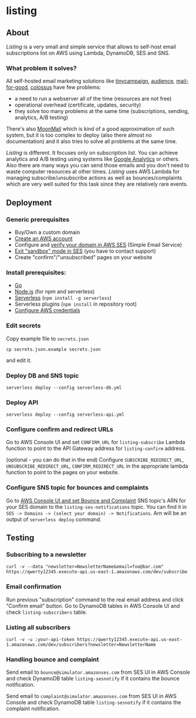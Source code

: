 # listing

## About

*Listing* is a very small and simple service that allows to self-host email subscriptions list on AWS using Lambda, DynamoDB, SES and SNS.

### What problem it solves?

All self-hosted email marketing solutions like [tinycampaign](https://github.com/parkerj/tinycampaign), [audience](https://github.com/aniftyco/audience), [mail-for-good](https://github.com/freeCodeCamp/mail-for-good), [colossus](https://github.com/vitorfs/colossus) have few problems:

*   a need to run a webserver all of the time (resources are not free)
*   operational overhead (certificate, updates, security)
*   they solve too many problems at the same time (subscriptions, sending, analytics, A/B testing)

There's also [MoonMail](https://github.com/MoonMail/MoonMail) which is kind of a good approximation of such system, but it is too complex to deploy (also there almost no documentation) and it also tries to solve all problems at the same time.

*Listing* is different. It focuses only on subscription list. You can achieve analytics and A/B testing using systems like [Google Analytics](https://google.com/analytics) or others. Also there are many ways you can send those emails and you don't need to waste computer resources at other times. *Listing* uses AWS Lambda for managing subscribe/unsubscribe actions as well as bounces/complaints which are very well suited for this task since they are relatively rare events.

## Deployment

### Generic prerequisites

*   Buy/Own a custom domain
*   [Create an AWS account](https://aws.amazon.com/premiumsupport/knowledge-center/create-and-activate-aws-account/)
*   Configure and [verify your domain in AWS SES](https://docs.aws.amazon.com/ses/latest/DeveloperGuide/verify-domain-procedure.html) (Simple Email Service)
*   [Exit "sandbox" mode in SES](https://docs.aws.amazon.com/ses/latest/DeveloperGuide/request-production-access.html) (you have to contact support)
*   Create "confirm"/"unsubscribed" pages on your website

### Install prerequisites:

*   [Go](https://golang.org/dl/)
*   [Node.js](https://nodejs.org/en/download/) (for npm and serverless)
*   [Serverless](https://serverless.com/framework/docs/getting-started/) (`npm install -g serverless`)
*   Serverless plugins (`npm install` in repository root)
*   [Configure AWS credentials](https://docs.aws.amazon.com/sdk-for-java/v1/developer-guide/setup-credentials.html)

### Edit secrets

Copy example file to `secrets.json`

`cp secrets.json.example secrets.json`

and edit it.

### Deploy DB and SNS topic

`serverless deploy --config serverless-db.yml`

### Deploy API

`serverless deploy --config serverless-api.yml`

### Configure confirm and redirect URLs

Go to AWS Console UI and set `CONFIRM_URL` for `listing-subscribe` Lambda function to point to the API Gateway address for `listing-confirm` address.

(optional - you can do that in the end) Configure `SUBSCRIBE_REDIRECT_URL`, `UNSUBSCRIBE_REDIRECT_URL`, `CONFIRM_REDIRECT_URL` in the appropriate lambda function to point to the pages on your website.

### Configure SNS topic for bounces and complaints

Go to [AWS Console UI and set Bounce and Complaint](https://docs.aws.amazon.com/ses/latest/DeveloperGuide/configure-sns-notifications.html) SNS topic's ARN for your SES domain to the `listing-ses-notifications` topic. You can find it in `SES -> Domains -> (select your domain) -> Notifications`. Arn will be an output of `serverless deploy` command.

## Testing

### Subscribing to a newsletter

`curl -v --data "newsletter=NewsletterName&email=foo@bar.com" https://qwerty12345.execute-api.us-east-1.amazonaws.com/dev/subscribe`

### Email confirmation

Run previous "subscription" command to the real email address and click "Confirm email" button. Go to DynamoDB tables in AWS Console UI and check `listing-subscribers` table.

### Listing all subscribers

`curl -v -u :your-api-token https://qwerty12345.execute-api.us-east-1.amazonaws.com/dev/subscribers?newsletter=NewsletterName`

### Handling bounce and complaint

Send email to `bounce@simulator.amazonses.com` from SES UI in AWS Console and check DynamoDB table `listing-sesnotify` if it contains the bounce notification.

Send email to `complaint@simulator.amazonses.com` from SES UI in AWS Console and check DynamoDB table `listing-sesnotify` if it contains the complaint notification.
